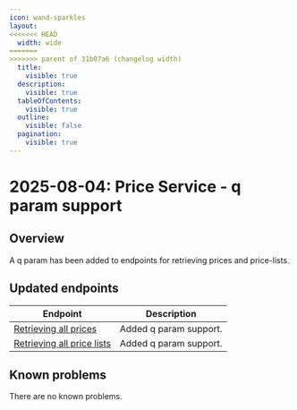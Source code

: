 ```yaml
---
icon: wand-sparkles
layout:
<<<<<<< HEAD
  width: wide
=======
>>>>>>> parent of 31b07a6 (changelog width)
  title:
    visible: true
  description:
    visible: true
  tableOfContents:
    visible: true
  outline:
    visible: false
  pagination:
    visible: true
---
```


# 2025-08-04: Price Service - q param support

## Overview

A q param has been added to endpoints for retrieving prices and price-lists. 

## Updated endpoints

| Endpoint                                                                 | Description                                                    |
| ----------------------------------------------------------------------   | ---------------------------------------------------------------|
| [Retrieving all prices](https://developer.emporix.io/api-references/api-guides/prices-and-taxes/price-service/api-reference/prices#get-price-tenant-prices) | Added q param support.                                     |
| [Retrieving all price lists](https://developer.emporix.io/api-references/api-guides/prices-and-taxes/price-service/api-reference/price-lists#get-price-tenant-price-lists)  | Added q param support. |


## Known problems

There are no known problems.

